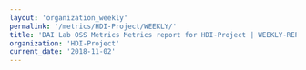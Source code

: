 ```yaml
---
layout: 'organization_weekly'
permalink: '/metrics/HDI-Project/WEEKLY/'
title: 'DAI Lab OSS Metrics Metrics report for HDI-Project | WEEKLY-REPORT-2018-11-02'
organization: 'HDI-Project'
current_date: '2018-11-02'
---
```

